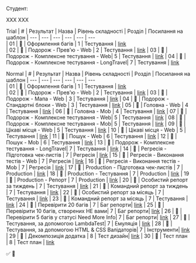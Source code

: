 Студент:

ХХХ ХХХ

Trial
| #   | Результат             | Назва                              | Рівень складності | Розділ     | Посилання на шаблон 
| --- | ---                   | ---                                | ---               | ---        | ---          
| 01  | :black_square_button: | Оформлення багів                   | 1                 | Тестування | [link](https://github.com/scholokov/long-travel-2/blob/qa-tasks/template/%D0%9E%D1%84%D0%BE%D1%80%D0%BC%D0%BB%D0%B5%D0%BD%D0%BD%D1%8F%20%D0%B1%D0%B0%D0%B3%D1%96%D0%B2.md)             
| 02  | :black_square_button: | Подорож - Прев'ю - Web             | 2                 | Тестування | [link]() 
| 03  | :black_square_button: | Подорож - Комплексне тестування - Web| 5               | Тестування | [link]() 
| 04  | :black_square_button: | Подорож - Комплексне тестування - LongTravel| 7        | Тестування | [link]() 

Normal
| #   | Результат             | Назва                              | Рівень складності | Розділ     | Посилання на шаблон 
| --- | ---                   | ---                                | ---               | ---        | ---                 
| 01  | :black_square_button: | Оформлення багів                   | 1                 | Тестування | [link](https://github.com/scholokov/long-travel-2/blob/qa-tasks/template/%D0%9E%D1%84%D0%BE%D1%80%D0%BC%D0%BB%D0%B5%D0%BD%D0%BD%D1%8F%20%D0%B1%D0%B0%D0%B3%D1%96%D0%B2.md)             
| 02  | :black_square_button: | Подорож - Прев'ю - Web             | 2                 | Тестування | [link]() 
| 03  | :black_square_button: | Подорож - Мапа - Web               | 3                 | Тестування | [link]() 
| 04  | :black_square_button: | Подорож - Стандартні блоки - Web   | 3                 | Тестування | [link]() 
| 05  | :black_square_button: | Головна - Web                      | 4                 | Тестування | [link]() 
| 06  | :black_square_button: | Головна - Mob                      | 4                 | Тестування | [link]() 
| 07  | :black_square_button: | Подорож - Комплексне тестування - Web| 5               | Тестування | [link]() 
| 08  | :black_square_button: | Подорож - Комплексне тестування - Mob| 5               | Тестування | [link]() 
| 09  | :black_square_button: | Цікаві місця - Web                 | 5                 | Тестування | [link]() 
| 10  | :black_square_button: | Цікаві місця - Web                 | 5                 | Тестування | [link]() 
| 11  | :black_square_button: | Пошук - Web                        | 6                 | Тестування | [link]() 
| 12  | :black_square_button: | Пошук - Mob                        | 6                 | Тестування | [link]() 
| 13  | :black_square_button: | Подорож - Комплексне тестування - LongTravel| 7        | Тестування | [link]() 
| 14  | :black_square_button: | Регресія - Підготовка чек-листів   | 7                 | Регресія   | [link]() 
| 15  | :black_square_button: | Регресія - Виконання тестів - Web  | 7                 | Регресія   | [link]() 
| 16  | :black_square_button: | Регресія - Виконання тестів - Mob  | 7                 | Регресія   | [link]() 
| 17  | :black_square_button: | Production - Підготовка чек-листів | 7                 | Production | [link]() 
| 18  | :black_square_button: | Production - Тестування            | 7                 | Production | [link]() 
| 19  | :black_square_button: | Production - Репорт                | 7                 | Production | [link]() 
| 20  | :black_square_button: | Особистий репорт за тиждень        | 7                 | Тестування | [link]() 
| 21  | :black_square_button: | Командний репорт за тиждень        | 7                 | Тестування | [link]() 
| 22  | :black_square_button: | Особистий репорт за місяць         | 7                 | Тестування | [link]() 
| 23  | :black_square_button: | Командний репорт за місяць         | 7                 | Тестування | [link]() 
| 24  | :black_square_button: | Перевірити 20 багів                | 7                 | Баг репорти| [link]() 
| 25  | :black_square_button: | Перевірити 10 багів, створених НЕ вами| 7              | Баг репорти| [link]() 
| 26  | :black_square_button: | Перевірити 5 багів у статусі Need More Info| 7         | Баг репорти| [link]() 
| 27  | :black_square_button: | Тестування, за допомогою LambdaTest| 7                 | Емуляція   | [link]() 
| 28  | :black_square_button: | Тестування, за допомогою HTML & CSS Валідаторів| 7     | Інструменти| [link]() 
| 29  | :black_square_button: | Декомпозиція додатка               | 8                 | Тест дизайн| [link]() 
| 30  | :black_square_button: | Тест план                          | 8                 | Тест план  | [link]() 



:white_check_mark:
:black_square_button:
